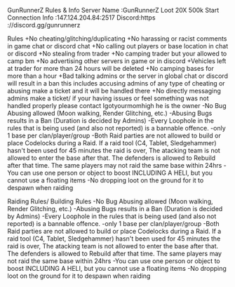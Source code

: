 GunRunnerZ Rules & Info
Server Name :GunRunnerZ Loot 20X 500k Start
Connection Info :147.124.204.84:2517
Discord:https ://discord.gg/gunrunnerz


Rules
 +No cheating/glitching/duplicating
+No harassing or racist comments in game chat or discord chat
+No calling out players or base location in chat or discord 
+No stealing from trader
+No camping trader but your allowed to camp bm
+No advertising other servers in game or in discord 
+Vehicles left at trader for more than 24 hours will be deleted 
+No camping bases for more than a hour 
+Bad talking admins or the server in global chat or discord will result in a ban this includes accusing admins of any type of cheating or abusing make a ticket and it will be handled there
+No directly messaging admins make a ticket/ if your having issues or feel something was not handled properly please contact Igotyourmomhigh he is the owner 
-No Bug Abusing allowed (Moon walking, Render Glitching, etc.)
-Abusing Bugs results in a Ban (Duration is decided by Admins)
-Every Loophole in the rules that is being used (and also not reported) is a bannable offence.
-only 1 base per clan/player/group 
-Both Raid parties are not allowed to build or place Codelocks during a Raid. If a raid tool (C4, Tablet, Sledgehammer) hasn't been used for 45 minutes the raid is over, The atacking team is not allowed to enter the base after that. The defenders is allowed to Rebuild after that time. The same players may not raid the same base within 24hrs 
-You can use one person or object to boost INCLUDING A HELI, but you cannot use a floating items
-No dropping loot on the ground for it to despawn when raiding 

Raiding Rules/ Building Rules
-No Bug Abusing allowed (Moon walking, Render Glitching, etc.)
-Abusing Bugs results in a Ban (Duration is decided by Admins)
-Every Loophole in the rules that is being used (and also not reported) is a bannable offence.
-only 1 base per clan/player/group 
-Both Raid parties are not allowed to build or place Codelocks during a Raid. If a raid tool (C4, Tablet, Sledgehammer) hasn't been used for 45 minutes the raid is over, The atacking team is not allowed to enter the base after that. The defenders is allowed to Rebuild after that time. The same players may not raid the same base within 24hrs 
-You can use one person or object to boost INCLUDING A HELI, but you cannot use a floating items
-No dropping loot on the ground for it to despawn when raiding 

